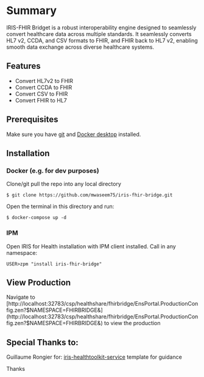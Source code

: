 # Summary
IRIS-FHIR Bridget is a robust interoperability engine designed to seamlessly convert healthcare data across multiple standards.
It seamlessly converts HL7 v2, CCDA, and CSV formats to FHIR, and FHIR back to HL7 v2, enabling smooth data exchange across diverse healthcare systems.


## Features
* Convert HL7v2 to FHIR 
* Convert CCDA to FHIR 
* Convert CSV to FHIR 
* Convert FHIR to HL7

## Prerequisites
Make sure you have [git](https://git-scm.com/book/en/v2/Getting-Started-Installing-Git) and [Docker desktop](https://www.docker.com/products/docker-desktop) installed.

## Installation 

### Docker (e.g. for dev purposes)

Clone/git pull the repo into any local directory

```
$ git clone https://github.com/mwaseem75/iris-fhir-bridge.git
```

Open the terminal in this directory and run:

```
$ docker-compose up -d
```

### IPM

Open IRIS for Health installation with IPM client installed. Call in any namespace:

```
USER>zpm "install iris-fhir-bridge"
```

## View Production
Navigate to [http://localhost:32783/csp/healthshare/fhirbridge/EnsPortal.ProductionConfig.zen?$NAMESPACE=FHIRBRIDGE&](http://localhost:32783/csp/healthshare/fhirbridge/EnsPortal.ProductionConfig.zen?$NAMESPACE=FHIRBRIDGE&) to view the production 



## Special Thanks to:
Guillaume Rongier for: [iris-healthtoolkit-service](https://openexchange.intersystems.com/package/iris-healthtoolkit-service) template for guidance

Thanks
